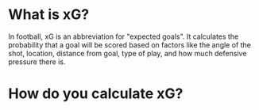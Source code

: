 # What is xG?
In football, xG is an abbreviation for "expected goals". It calculates the probability that a goal will be scored based on factors like the angle of the shot, location, distance from goal, type of play, and how much defensive pressure there is. 

# How do you calculate xG?
